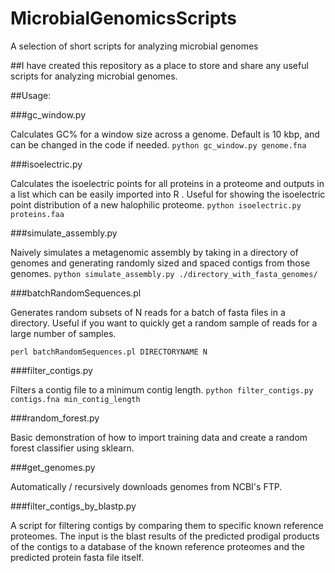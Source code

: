 # MicrobialGenomicsScripts
A selection of short scripts for analyzing microbial genomes

##I have created this repository as a place to store and share any useful scripts for analyzing microbial genomes.

##Usage:

###gc_window.py

Calculates GC% for a window size across a genome. Default is 10 kbp, and can be changed in the code if needed.
`python gc_window.py genome.fna`

###isoelectric.py

Calculates the isoelectric points for all proteins in a proteome and outputs in a list which can be easily imported into R . Useful for showing the isoelectric point distribution of a new halophilic proteome.
`python isoelectric.py proteins.faa`

###simulate_assembly.py

Naively simulates a metagenomic assembly by taking in a directory of genomes and generating randomly sized and spaced contigs from those genomes.
`python simulate_assembly.py ./directory_with_fasta_genomes/`

###batchRandomSequences.pl

Generates random subsets of N reads for a batch of fasta files in a directory. Useful if you want to quickly get a random sample of reads for a large number of samples.

`perl batchRandomSequences.pl DIRECTORYNAME N`

###filter_contigs.py 

Filters a contig file to a minimum contig length.
`python filter_contigs.py contigs.fna min_contig_length`

###random_forest.py

Basic demonstration of how to import training data and create a random forest classifier using sklearn.

###get_genomes.py

Automatically / recursively downloads genomes from NCBI's FTP.

###filter_contigs_by_blastp.py

A script for filtering contigs by comparing them to specific known reference proteomes. The input is the blast results of the predicted prodigal products of the contigs to a database of the known reference proteomes and the predicted protein fasta file itself.
